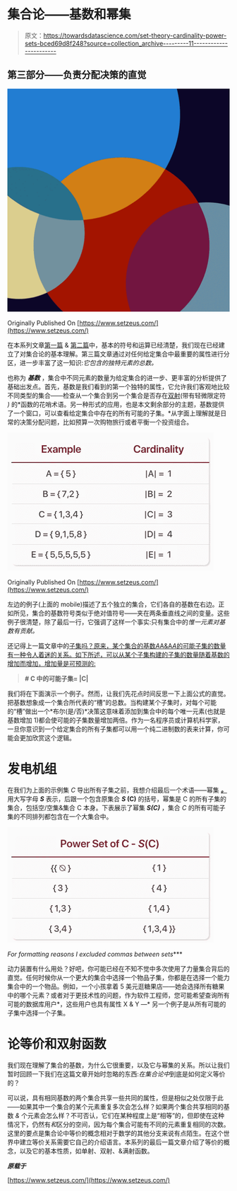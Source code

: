 # 集合论——基数和幂集

> 原文：<https://towardsdatascience.com/set-theory-cardinality-power-sets-bced69d8f248?source=collection_archive---------11----------------------->

## 第三部分——负责分配决策的直觉

![](img/ffa1c3d9c6646d3da5bfa70b26d4ef6c.png)

Originally Published On [https://www.setzeus.com/](https://www.setzeus.com/)

在本系列文章[第一篇](/set-theory-history-overview-c98bac98f99c) & [第二篇](/set-theory-basic-notation-da93c3d48090)中，基本的符号和运算已经清楚，我们现在已经建立了对集合论的基本理解。第三篇文章通过对任何给定集合中最重要的属性进行分区，进一步丰富了这一知识:*它包含的独特元素的总数。*

也称为 ***基数*** ，集合中不同元素的数量为给定集合的进一步、更丰富的分析提供了基础出发点。首先，基数是我们看到的第一个独特的属性，它允许我们客观地比较不同类型的集合——检查从一个集合到另一个集合是否存在[双射](https://en.wikipedia.org/wiki/Bijection)(带有轻微限定符 *)* 的*函数的花哨术语。另一种形式的应用，也是本文剩余部分的主题，基数提供了一个窗口，可以查看给定集合中存在的所有可能的子集。*从字面上理解就是日常的决策分配问题，比如预算一次购物旅行或者平衡一个投资组合。

![](img/00a0868aaad3192b276139ad21768aa5.png)

Originally Published On [https://www.setzeus.com/](https://www.setzeus.com/)

左边的例子(上面的 mobile)描述了五个独立的集合，它们各自的基数在右边。正如所见，集合的基数符号类似于绝对值符号——夹在两条垂直线之间的变量。这些例子很清楚，除了最后一行，它强调了这样一个事实:只有集合中的*惟一元素对基数有贡献。*

还记得上一篇文章中的[子集吗？原来，某个集合的基数*A*A&A*A*的可能子集的数量有一种令人着迷的关系。如下所述，可以从某个子集构建的子集的数量随着基数的增加而增加，增加量是可预测的:](/set-theory-basic-notation-da93c3d48090)

> **# C 中的可能子集= |C|**

我们将在下面演示一个例子。然而，让我们先花点时间反思一下上面公式的直觉。把基数想象成一个集合所代表的“槽”的总数。当构建某个子集时，对每个可能的“槽”做出一个*布尔(是/否)*决策这意味着添加到集合中的每个唯一元素(也就是基数增加 1)都会使可能的子集数量增加两倍。作为一名程序员或计算机科学家，一旦你意识到一个给定集合的所有子集都可以用一个纯二进制数的表来计算，你可能会更加欣赏这个逻辑。

# 发电机组

在我们为上面的示例集 *C* 导出所有子集之前，我想介绍最后一个术语——幂集 [***。***](https://en.wikipedia.org/wiki/Power_set) 用大写字母 ***S*** 表示，后跟一个包含原集合 ***S* (C)** 的括号，幂集是 C 的所有子集的集合，包括空/空集&集合 C 本身。下表展示了幂集 ***S(C)*** ，集合 *C* 的所有可能子集的不同排列都包含在一个大集合中。

![](img/c693b8aa4d29ac58699995bde014b51d.png)

*For formatting reasons I excluded commas between sets****

动力装置有什么用处？好吧，你可能已经在不知不觉中多次使用了力量集合背后的直觉。任何时候你从一个更大的集合中选择一个物品子集，你都是在选择一个能力集合中的一个物品。例如，一个小孩拿着 5 美元逛糖果店——她会选择所有糖果中的哪个元素？或者对于更技术性的问题，作为软件工程师，您可能希望查询所有可能的数据库用户*，这些用户也具有属性 X & Y —* 另一个例子是从所有可能的子集中选择一个子集。

# 论等价和双射函数

我们现在理解了集合的基数，为什么它很重要，以及它与幂集的关系。所以让我们暂时回顾一下我们在这篇文章开始时忽略的东西:*在集合论中*到底是如何定义等价的？

可以说，具有相同基数的两个集合共享一些共同的属性，但是相似之处仅限于此——如果其中一个集合的某个元素重复多次会怎么样？如果两个集合共享相同的基数 *&* 个元素会怎么样？不可否认，它们在某种程度上是“相等”的，但即使在这种情况下，仍然有*和*区分的空间，因为每个集合可能有不同的元素重复相同的次数。这里的要点是集合论中等价的概念相对于数学的其他分支来说有点陌生。在这个世界中建立等价关系需要它自己的介绍语言。本系列的最后一篇文章介绍了等价的概念，以及它的基本性质，如单射、双射、&满射函数。

***原载于***

[https://www.setzeus.com/](https://www.setzeus.com/)
